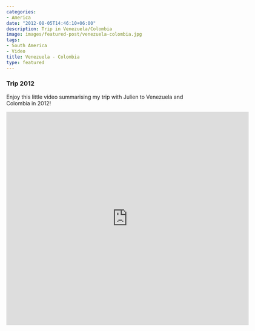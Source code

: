 ```yaml
---
categories:
- America
date: "2012-08-05T14:46:10+06:00"
description: Trip in Venezuela/Colombia
image: images/featured-post/venezuela-colombia.jpg
tags:
- South America
- Video
title: Venezuela - Colombia
type: featured
---
```


### Trip 2012

Enjoy this little video summarising my trip with Julien to Venezuela and Colombia in 2012!

<div class"video-container">
<iframe allow="autoplay; fullscreen" allowfullscreen="" frameborder="0" height="564" src="https://player.vimeo.com/video/194111799" width="640"></iframe></div>


